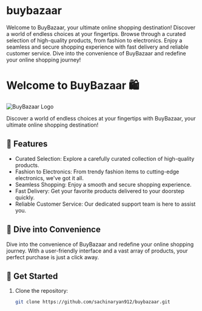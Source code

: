 # buybazaar

Welcome to BuyBazaar, your ultimate online shopping destination! Discover a world of endless choices at your fingertips. Browse through a curated selection of high-quality products, from fashion to electronics. Enjoy a seamless and secure shopping experience with fast delivery and reliable customer service. Dive into the convenience of BuyBazaar and redefine your online shopping journey!


# Welcome to BuyBazaar 🛍️

![BuyBazaar Logo](https://drive.google.com/file/d/1ptE5wWgbvQs2vDGNDVT7i38fF4bmwqZY/view?usp=sharing)

Discover a world of endless choices at your fingertips with BuyBazaar, your ultimate online shopping destination!

## 🌟 Features

- Curated Selection: Explore a carefully curated collection of high-quality products.
- Fashion to Electronics: From trendy fashion items to cutting-edge electronics, we've got it all.
- Seamless Shopping: Enjoy a smooth and secure shopping experience.
- Fast Delivery: Get your favorite products delivered to your doorstep quickly.
- Reliable Customer Service: Our dedicated support team is here to assist you.

## 🎉 Dive into Convenience

Dive into the convenience of BuyBazaar and redefine your online shopping journey. With a user-friendly interface and a vast array of products, your perfect purchase is just a click away.

## 🚀 Get Started

1. Clone the repository:
   ```bash
   git clone https://github.com/sachinaryan912/buybazaar.git
